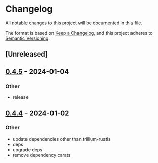 # Changelog
All notable changes to this project will be documented in this file.

The format is based on [Keep a Changelog](https://keepachangelog.com/en/1.0.0/),
and this project adheres to [Semantic Versioning](https://semver.org/spec/v2.0.0.html).

## [Unreleased]

## [0.4.5](https://github.com/trillium-rs/trillium/compare/trillium-logger-v0.4.4...trillium-logger-v0.4.5) - 2024-01-04

### Other
- release

## [0.4.4](https://github.com/trillium-rs/trillium/compare/trillium-logger-v0.4.3...trillium-logger-v0.4.4) - 2024-01-02

### Other
- update dependencies other than trillium-rustls
- deps
- upgrade deps
- remove dependency carats
